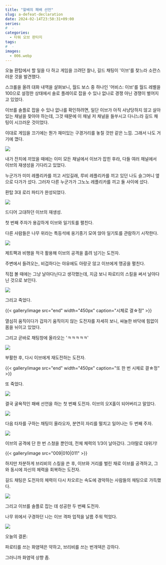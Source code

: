 ```yaml
---
title: "할배의 패배 선언"
slug: a-defeat-declaration
date: 2024-02-14T23:50:31+09:00
series:
#  - 
categories:
  - 타워 오브 판타지
tags:
#  - 
images:
  - 006.webp
---
```


오늘 환탑에서 할 일을 다 하고 게임을 끄려던 찰나, 길드 채팅이 '이브'를 찾느라 소란스러운 것을 발견했다.

스크롤을 올려 대화 내역을 살펴보니, 월드 보스 중 하나인 '어비스: 이브'를 월드 레벨을 100으로 설정한 상태에서 솔로 플레이로 잡을 수 있나 없나로 경쟁 아닌 경쟁이 벌어지고 있었다.

이브를 솔플로 잡을 수 있나 없나를 확인하려면, 일단 이브가 아직 사냥당하지 않고 살아있는 채널을 찾아야 하는데, 그것 때문에 이 채널 저 채널을 들쑤시고 다니느라 길드 채팅이 시끄러운 것이었다.

이대로 게임을 끄기에는 뭔가 재미있는 구경거리를 놓칠 것만 같은 느낌. 그래서 나도 거기에 꼈다.

![](001.webp)

내가 잔치에 끼었을 때에는 이미 모든 채널에서 이브가 잡힌 후라, 다들 여러 채널에서 이브의 재생성을 기다리고 있었다.

누군가가 미미 레플리카를 끼고 서있길래, 루비 레플리카를 끼고 있던 나도 슬그머니 옆으로 다가가 섰다. 그러자 다른 누군가가 그노노 레플리카를 끼고 둘 사이에 섰다.

환탑 3대 로리 파티가 완성되었다.

![](002.webp)

드디어 고대하던 이브의 재생성.

첫 번째 주자가 용감하게 이브와 일기토를 펼친다.

다른 사람들은 나무 위라는 특등석에 옹기종기 모여 앉아 일기토를 관람하기 시작한다.

![](003.webp)

제트팩과 비행을 적극 활용해 이브의 공격을 흘려 넘기는 도전자.

주변에서 들려오는, 비겁하다는 야유에도 아랑곳 않고 이브에게 맹공을 펼친다.

직접 볼 때에는 그냥 날아다닌다고 생각했는데, 지금 보니 파로티의 스킬을 써서 날아다닌 것으로 보인다.

![](004.webp)

그리고 죽었다.

{{< gallery/image src="end" width="450px" caption="시체로 결☆정" >}}

열심히 움직이다가 갑자기 움직이지 않는 도전자를 자세히 보니, 싸늘한 바닥에 힘없이 몸을 뉘이고 있었다.

그리고 곧바로 채팅창에 올라오는 'ㅋㅋㅋㅋㅋ'

![](005.webp)

부활한 후, 다시 이브에게 재도전하는 도전자.

{{< gallery/image src="end" width="450px" caption="또 한 번 시체로 결☆정" >}}

또 죽었다.

![](006.webp)

결국 굴욕적인 패배 선언을 하는 첫 번째 도전자. 이브의 오X홀이 되어버리고 말았다.

![](007.webp)

다음 타자를 구하는 채팅이 올라오자, 분연히 자리를 떨치고 일어나는 두 번째 주자.

![](008.webp)

이브의 공격에 단 한 번 스쳤을 뿐인데, 전체 체력의 1/3이 날아갔다. 그야말로 대위기!

{{< gallery/image src="009|010|011" >}}

하지만 차분하게 브리비의 스킬을 쓴 후, 이브와 거리를 벌린 채로 이브를 공격하고, 그와 동시에 자신의 체력을 회복하는 도전자.

길드 채팅은 도전자의 체력이 다시 차오르는 속도에 경악하는 사람들의 채팅으로 가득했다.

![](012.webp)

그리고 이브를 솔플로 잡는 데 성공한 두 번째 도전자.

나무 위에서 구경하던 나는 이브 격파 업적을 날름 주워 먹었다.

![](013.webp)

오늘의 결론:

파로티를 쓰는 화염덱은 약하고, 브리비를 쓰는 번개덱은 강하다.

그러니까 화염덱 상향 좀.
